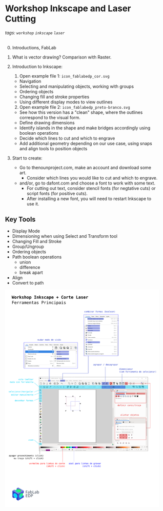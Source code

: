# Workshop Inkscape and Laser Cutting

###### tags: `workshop` `inkscape` `laser`

0. Introductions, FabLab

1. What is vector drawing? Comparison with Raster.

2. Introduction to Inkscape:
	1. Open example file 1: `icon_fablabedp_cor.svg`
	 - Navigation
	 - Selecting and manipulating objects, working with groups
	 - Ordering objects
	 - Changing fill and stroke properties
	 - Using different display modes to view outlines
	2. Open example file 2: `icon_fablabedp_preto-branco.svg`
	 - See how this version has a "clean" shape, where the outlines correspond to the visual form.
	 - Define drawing dimensions
	 - Identify islands in the shape and make bridges accordingly using boolean operations
	 - Decide which lines to cut and which to engrave
	 - Add additional geometry depending on our use case, using snaps and align tools to position objects

3. Start to create:
	- Go to thenounproject.com, make an account and download some art.
		+ Consider which lines you would like to cut and which to engrave.
	- and/or, go to dafont.com and choose a font to work with some text.
		+ For cutting out text, consider stencil fonts (for negtative cuts) or script fonts (for positive cuts).
		+ After installing a new font, you will need to restart Inkscape to use it.

## Key Tools

- Display Mode
- Dimensioning when using Select and Transform tool
- Changing Fill and Stroke
- Group/Ungroup
- Ordering objects
- Path boolean operations
  - union
  - difference
  - break apart
- Align
- Convert to path

![](https://github.com/fablabedp/fablabedp-wiki/raw/main/workshops/resources/inkscape_tool_reference.svg)